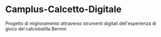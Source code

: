 # Camplus-Calcetto-Digitale
Progetto di miglioramento attraverso strumenti digitali dell'esperienza di gioco del calciobalilla Bernini
